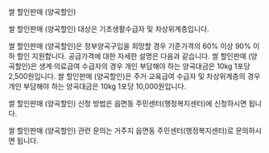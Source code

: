 쌀 할인판매 (양곡할인)


쌀 할인판매 (양곡할인) 대상은 기초생활수급자 및 차상위계층입니다.


쌀 할인판매 (양곡할인)은 정부양곡구입을 희망할 경우 기준가격의 60% 이상 90% 이하 할인 지원합니다.
공급가격에 대한 자세한 설명은 다음과 같습니다.
쌀 할인판매 (양곡할인)은 생계·의료급여 수급자의 경우 개인 부담해야 하는 양곡대금은 10kg 1포당 2,500원입니다.
쌀 할인판매 (양곡할인)은 주거·교육급여 수급자 및 차상위계층의 경우 개인 부담해야 하는 양곡대금은 10kg 1포당 10,000원입니다.


쌀 할인판매 (양곡할인) 신청 방법은 읍면동 주민센터(행정복지센터)에 신청하시면 됩니다.


쌀 할인판매 (양곡할인) 관련 문의는 거주지 읍면동 주민센터(행정복지센터)로 문의하시면 됩니다.